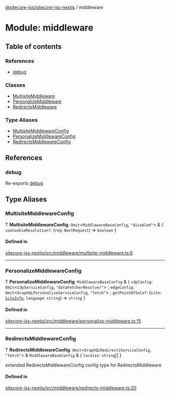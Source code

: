 [@sitecore-jss/sitecore-jss-nextjs](../README.md) / middleware

# Module: middleware

## Table of contents

### References

- [debug](middleware.md#debug)

### Classes

- [MultisiteMiddleware](../classes/middleware.MultisiteMiddleware.md)
- [PersonalizeMiddleware](../classes/middleware.PersonalizeMiddleware.md)
- [RedirectsMiddleware](../classes/middleware.RedirectsMiddleware.md)

### Type Aliases

- [MultisiteMiddlewareConfig](middleware.md#multisitemiddlewareconfig)
- [PersonalizeMiddlewareConfig](middleware.md#personalizemiddlewareconfig)
- [RedirectsMiddlewareConfig](middleware.md#redirectsmiddlewareconfig)

## References

### debug

Re-exports [debug](index.md#debug)

## Type Aliases

### MultisiteMiddlewareConfig

Ƭ **MultisiteMiddlewareConfig**: `Omit`<`MiddlewareBaseConfig`, ``"disabled"``\> & { `useCookieResolution?`: (`req`: `NextRequest`) => `boolean`  }

#### Defined in

[sitecore-jss-nextjs/src/middleware/multisite-middleware.ts:6](https://github.com/Sitecore/jss/blob/19e6229c3/packages/sitecore-jss-nextjs/src/middleware/multisite-middleware.ts#L6)

___

### PersonalizeMiddlewareConfig

Ƭ **PersonalizeMiddlewareConfig**: `MiddlewareBaseConfig` & { `cdpConfig`: `Omit`<`CdpServiceConfig`, ``"dataFetcherResolver"``\> ; `edgeConfig`: `Omit`<`GraphQLPersonalizeServiceConfig`, ``"fetch"``\> ; `getPointOfSale?`: (`site`: [`SiteInfo`](index.md#siteinfo), `language`: `string`) => `string`  }

#### Defined in

[sitecore-jss-nextjs/src/middleware/personalize-middleware.ts:15](https://github.com/Sitecore/jss/blob/19e6229c3/packages/sitecore-jss-nextjs/src/middleware/personalize-middleware.ts#L15)

___

### RedirectsMiddlewareConfig

Ƭ **RedirectsMiddlewareConfig**: `Omit`<`GraphQLRedirectsServiceConfig`, ``"fetch"``\> & `MiddlewareBaseConfig` & { `locales`: `string`[]  }

extended RedirectsMiddlewareConfig config type for RedirectsMiddleware

#### Defined in

[sitecore-jss-nextjs/src/middleware/redirects-middleware.ts:20](https://github.com/Sitecore/jss/blob/19e6229c3/packages/sitecore-jss-nextjs/src/middleware/redirects-middleware.ts#L20)
